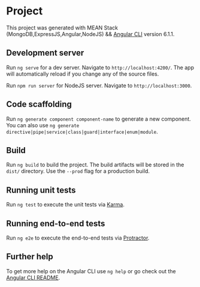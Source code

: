 # Project

This project was generated with MEAN Stack (MongoDB,ExpressJS,Angular,NodeJS)  && [Angular CLI](https://github.com/angular/angular-cli) version 6.1.1.


## Development server

Run `ng serve` for a dev server. Navigate to `http://localhost:4200/`. The app will automatically reload if you change any of the source files.

Run `npm run server` for NodeJS server. Navigate to `http://localhost:3000`.

## Code scaffolding

Run `ng generate component component-name` to generate a new component. You can also use `ng generate directive|pipe|service|class|guard|interface|enum|module`.

## Build

Run `ng build` to build the project. The build artifacts will be stored in the `dist/` directory. Use the `--prod` flag for a production build.

## Running unit tests

Run `ng test` to execute the unit tests via [Karma](https://karma-runner.github.io).

## Running end-to-end tests

Run `ng e2e` to execute the end-to-end tests via [Protractor](http://www.protractortest.org/).

## Further help

To get more help on the Angular CLI use `ng help` or go check out the [Angular CLI README](https://github.com/angular/angular-cli/blob/master/README.md).

